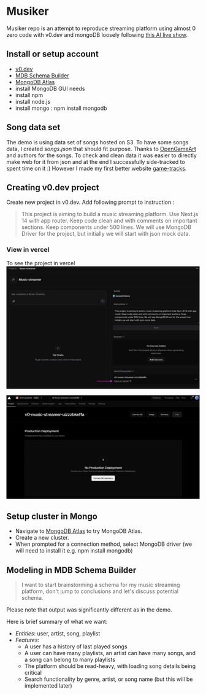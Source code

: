 # Musiker
Musiker repo is an attempt to reproduce streaming platform using almost 0 zero code with v0.dev and mongoDB loosely following [this AI live show](https://www.linkedin.com/events/7284721434587766784/about/). 

## Install or setup account
- [v0.dev](https://v0.dev)
- [MDB Schema Builder](https://mdb.link/mdb-schema-builder) 
- [MongoDB Atlas](https://www.mongodb.com/try)
- install MongoDB GUI needs
- install npm
- install node.js 
- install mongo : npm install mongodb


## Song data set
The demo is using data set of songs hosted on S3. To have some songs data, I created _songs.json_ that should fit purpose. Thanks to [OpenGameArt](https://opengameart.org/) and authors for the songs.
To check and clean data it was easier to directly make web for it from json and at the end I successfully side-tracked to spent time on it :) However I made my first better website [game-tracks](../game-tracks/README.md).

## Creating v0.dev project
Create new project in v0.dev.
Add following prompt to instruction :
>This project is aiming to build a music streaming platform. Use Next.js 14 with app router. Keep code clean and with comments on important sections. Keep components under 500 lines. We will use MongoDB Driver for the project, but initially we will start with json mock data.
> 

### View in vercel
To see the project in vercel 
![viewInVercelClick.png](assets/viewInVercelClick.png)

![projectInVercel.png](assets/projectInVercel.png)

## Setup cluster in Mongo 
- Navigate to [MongoDB Atlas](https://www.mongodb.com/try) to try MongoDB Atlas.
- Create a new cluster.
- When prompted for a connection method, select MongoDB driver (we will need to install it e.g. npm install mongodb)

## Modeling in MDB Schema Builder

>I want to start brainstorming a schema for my music streaming platform, don't jump to conclusions and let's discuss potential schema.

Please note that output was significantly different as in the demo. 

Here is brief summary of what we want:

- *Entities*: user, artist, song, playlist
- *Features*: 
  - A user has a history of last played songs
  - A user can have many playlists, an artist can have many songs, and a song can belong to many playlists
  - The platform should be read-heavy, with loading song details being critical
  - Search functionality by genre, artist, or song name (but this will be implemented later)
